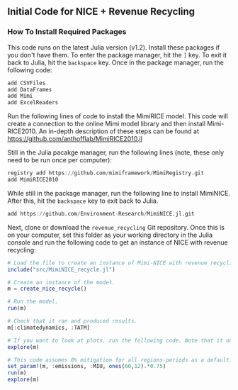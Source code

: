 ## Initial Code for NICE + Revenue Recycling

### How To Install Required Packages

This code runs on the latest Julia version (v1.2). Install these packages if you don't have them. To enter the package manager, hit the `]` key. To exit it back to Julia, hit the `backspace` key. Once in the package manager, run the following code:

```julia
add CSVFiles  
add DataFrames  
add Mimi  
add ExcelReaders  
```

Run the following lines of code to install the MimiRICE model. This code will create a connection to the online Mimi model library and then install Mimi-RICE2010. An in-depth description of these steps can be found at https://github.com/anthofflab/MimiRICE2010.jl

Still in the Julia pacakge manager, run the following lines (note, these only need to be run once per computer):

```julia
registry add https://github.com/mimiframework/MimiRegistry.git
add MimiRICE2010
```

While still in the package manager, run the following line to install MimiNICE. After this, hit the `backspace` key to exit back to Julia.

```julia
add https://github.com/Environment-Research/MimiNICE.jl.git
```

Next, clone or download the `revenue_recycling` Git repository. Once this is on your computer, set this folder as your working directory in the Julia console and run the following code to get an instance of NICE with revenue recycling:

```julia
# Load the file to create an instance of Mimi-NICE with revenue recycling.
include("src/MimiNICE_recycle.jl")

# Create an instance of the model.
m = create_nice_recycle()

# Run the model.
run(m)

# Check that it ran and produced results.
m[:climatedynamics, :TATM]

# If you want to look at plots, run the following code. Note that it only works for 2-d data (i.e. time x region), it won't show quintile level plots.
explore(m)

# This code assumes 0% mitigation for all regions-periods as a default. To instead add mitigation rates to see a carbon tax effect, run the following code:
set_param!(m, :emissions, :MIU, ones(60,12).*0.75)
run(m)
explore(m)
```
